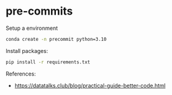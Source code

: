 # pre-commits


Setup a environment
```bash
conda create -n precommit python=3.10
```

Install packages:
```bash
pip install -r requirements.txt
```




References:
- https://datatalks.club/blog/practical-guide-better-code.html
